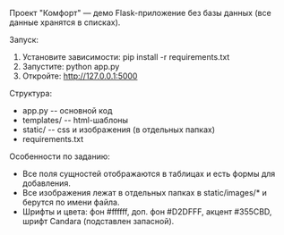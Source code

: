 Проект "Комфорт" — демо Flask-приложение без базы данных (все данные хранятся в списках).

Запуск:
1. Установите зависимости:
   pip install -r requirements.txt
2. Запустите:
   python app.py
3. Откройте: http://127.0.0.1:5000

Структура:
- app.py -- основной код
- templates/ -- html-шаблоны
- static/ -- css и изображения (в отдельных папках)
- requirements.txt

Особенности по заданию:
- Все поля сущностей отображаются в таблицах и есть формы для добавления.
- Все изображения лежат в отдельных папках в static/images/* и берутся по имени файла.
- Шрифты и цвета: фон #ffffff, доп. фон #D2DFFF, акцент #355CBD, шрифт Candara (подставлен запасной).